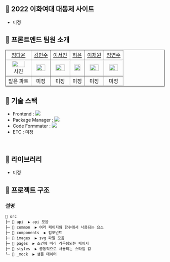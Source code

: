 ## 🎉 2022 이화여대 대동제 사이트
* 미정

## 🎉 프론트엔드 팀원 소개

<table border="" cellspacing="0" cellpadding="0" width="100%">
    <tr width="100%">
        <td  align="center"><a href= "https://github.com/dy6578ekdbs">정다윤</a></td>
        <td align="center"><a href= "">김민주</a></td>
        <td  align="center"><a href= "">이서진</a></td>
        <td  align="center"><a href= "">허윤</a></td>
        <td  align="center"><a href= "">이채원</a></td>
        <td  align="center"><a href= "">정연주</a></td>
    </tr>
    <tr width="100%">
        <td  align="center"><img src = "" width="80%"/>사진</td>
        <td align="center"><img src = "" width="80%"/></td>
        <td  align="center"><img src = "" width="80%"/></td>
         <td  align="center"><img src = "" width="80%"/></td>
        <td align="center"><img src = "" width="80%"/></td>
        <td  align="center"><img src = "" width="80%"/></td>
    </tr>
    <tr width="100%">
       <td align="center">맡은 파트</td>
       <td align="center">미정</td>
       <td  align="center">미정</td>
       <td align="center">미정</td>
       <td align="center">미정</td>
       <td  align="center">미정</td>
      
   </tr>
</table>



## 🎉 기술 스택

- Frontend : <img src="https://img.shields.io/badge/React-61DAFB?style=flat-square&logo=React&logoColor=white">  
- Package Manager : <img src="https://img.shields.io/badge/npm-CB3837?style=flat-square&logo=npm&logoColor=white">  
- Code Formmater : <img src="https://img.shields.io/badge/Prettier-F7B93E?style=flat-square&logo=React&logoColor=white">
- ETC : 미정

</br>

## 🎉 라이브러리

- 미정

## 🎉 프로젝트 구조

### 설명

```
📂 src
├─ 📂 api  ▶️ api 모음
├─ 📂 common  ▶️ 여러 페이지와 함수에서 사용되는 요소
├─ 📂 components  ▶️ 컴포넌트
├─ 📂 images  ▶️ svg 파일 모음
├─ 📂 pages  ▶️ 조건에 따라 라우팅되는 페이지
├─ 📂 styles  ▶️ 공통적으로 사용되는 스타일 값
└─ 📂 _mock  ▶️ 샘플 데이터

```
